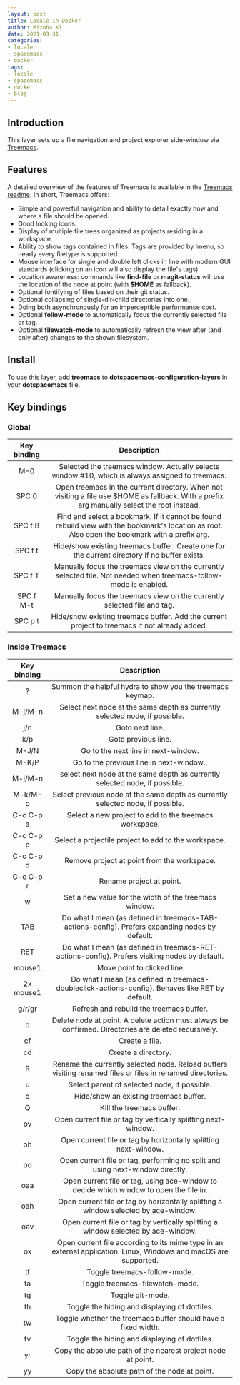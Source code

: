 ```yaml
---
layout: post
title: Locale in Docker
author: Mizuha Ki
date: 2021-03-31
categories:
- locale
- spacemacs
- docker
tags:
- locale
- spacemacs
- docker
- blog
---
```



## Introduction
This layer sets up a file navigation and project explorer side-window via [Treemacs](https://github.com/Alexander-Miller/treemacs).

## Features
A detailed overview of the features of Treemacs is available in the [Treemacs readme](https://github.com/Alexander-Miller/treemacs#detailed-feature-list). In short, Treemacs offers:

- Simple and powerful navigation and ability to detail exactly how and where a file should be opened.
- Good looking icons.
- Display of multiple file trees organized as projects residing in a workspace.
- Ability to show tags contained in files. Tags are provided by Imenu, so nearly every filetype is supported.
- Mouse interface for single and double left clicks in line with modern GUI standards (clicking on an icon will also display the file's tags).
- Location awareness: commands like **find-file** or **magit-status** will use the location of the node at point (with **$HOME** as fallback).
- Optional fontifying of files based on their git status.
- Optional collapsing of single-dir-child directories into one.
- Doing both asynchronously for an imperceptible performance cost.
- Optional **follow-mode** to automatically focus the currently selected file or tag.
- Optional **filewatch-mode** to automatically refresh the view after (and only after) changes to the shown filesystem.

## Install
To use this layer, add **treemacs** to **dotspacemacs-configuration-layers** in your **dotspacemacs** file.

## Key bindings
### Global

Key binding	| Description
:---: | :---:
M-0	 | Selected the treemacs window. Actually selects window #10, which is always assigned to treemacs.
SPC 0 |	Open treemacs in the current directory. When not visiting a file use $HOME as fallback. With a prefix arg manually select the root instead.
SPC f B | Find and select a bookmark. If it cannot be found rebuild view with the bookmark's location as root. Also open the bookmark with a prefix arg.
SPC f t | Hide/show existing treemacs buffer. Create one for the current directory if no buffer exists.
SPC f T | Manually focus the treemacs view on the currently selected file. Not needed when treemacs-follow-mode is enabled.
SPC f M-t | Manually focus the treemacs view on the currently selected file and tag.
SPC p t | Hide/show existing treemacs buffer. Add the current project to treemacs if not already added.

### Inside Treemacs

Key binding | Description
:---: | :---:
? | Summon the helpful hydra to show you the treemacs keymap.
M-j/M-n | Select next node at the same depth as currently selected node, if possible.
j/n	 | Goto next line.
k/p	 | Goto previous line.
M-J/N | Go to the next line in next-window.
M-K/P |	Go to the previous line in next-window..
M-j/M-n | select next node at the same depth as currently selected node, if possible.
M-k/M-p | Select previous node at the same depth as currently selected node, if possible.
C-c C-p a | Select a new project to add to the treemacs workspace.
C-c C-p p | Select a projectile project to add to the workspace.
C-c C-p d | Remove project at point from the workspace.
C-c C-p r | Rename project at point.
w | Set a new value for the width of the treemacs window.
TAB | Do what I mean (as defined in treemacs-TAB-actions-config). Prefers expanding nodes by default.
RET | Do what I mean (as defined in treemacs-RET-actions-config). Prefers visiting nodes by default.
mouse1 | Move point to clicked line
2x mouse1 | Do what I mean (as defined in treemacs-doubleclick-actions-config). Behaves like RET by default.
g/r/gr | Refresh and rebuild the treemacs buffer.
d | Delete node at point. A delete action must always be confirmed. Directories are deleted recursively.
cf | Create a file.
cd | Create a directory.
R | Rename the currently selected node. Reload buffers visiting renamed files or files in renamed directories.
u | Select parent of selected node, if possible.
q | Hide/show an existing treemacs buffer.
Q | Kill the treemacs buffer.
ov | Open current file or tag by vertically splitting next-window.
oh | Open current file or tag by horizontally splitting next-window.
oo | Open current file or tag, performing no split and using next-window directly.
oaa | Open current file or tag, using ace-window to decide which window to open the file in.
oah | Open current file or tag by horizontally splitting a window selected by ace-window.
oav | Open current file or tag by vertically splitting a window selected by ace-window.
ox | Open current file according to its mime type in an external application. Linux, Windows and macOS are supported.
tf | Toggle treemacs-follow-mode.
ta | Toggle treemacs-filewatch-mode.
tg | Toggle git-mode.
th | Toggle the hiding and displaying of dotfiles.
tw | Toggle whether the treemacs buffer should have a fixed width.
tv | Toggle the hiding and displaying of dotfiles.
yr | Copy the absolute path of the nearest project node at point.
yy | Copy the absolute path of the node at point.